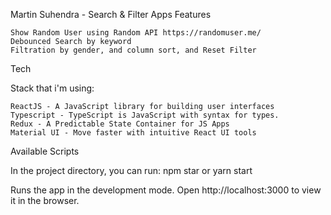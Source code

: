 Martin Suhendra - Search & Filter Apps
Features

    Show Random User using Random API https://randomuser.me/
    Debounced Search by keyword
    Filtration by gender, and column sort, and Reset Filter

Tech

Stack that i'm using:

    ReactJS - A JavaScript library for building user interfaces
    Typescript - TypeScript is JavaScript with syntax for types.
    Redux - A Predictable State Container for JS Apps
    Material UI - Move faster with intuitive React UI tools

Available Scripts

In the project directory, you can run:
npm star or yarn start

Runs the app in the development mode.
Open http://localhost:3000 to view it in the browser.

